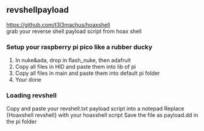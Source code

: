 ## revshellpayload
https://github.com/t3l3machus/hoaxshell                                                                                                                                                                                      
grab your reverse shell payload script from hoax shell

### Setup your raspberry pi pico like a rubber ducky
  1. In nuke&ada, drop in flash_nuke, then adafruit
  2. Copy all files in HID and paste them into lib of pi
  3. Copy all files in main and paste them into default pi folder
  4. Your done

### Loading revshell
Copy and paste your revshell.txt payload script into a notepad                                                                                                                                                                  Replace {Hoaxshell revshell} with your hoaxshell script                                                                                                                                                                     Save the file as payload.dd in the pi folder
